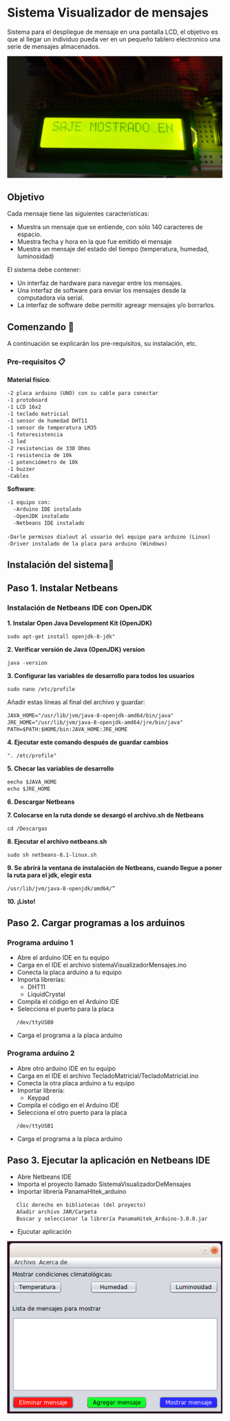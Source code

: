 # Sistema Visualizador de mensajes
Sistema para el despliegue de mensaje en una pantalla LCD, el objetivo es que al
llegar un individuo pueda ver en un pequeño tablero electronico una serie de mensajes almacenados.

<img src="Imagenes/Display/displayMensajeMostrandose.jpg" width="500">

## Objetivo
Cada mensaje tiene las siguientes caracteristicas:
- Muestra un mensaje que se entiende, con sólo 140 caracteres de espacio.
- Muestra fecha y hora en la que fue emitido el mensaje
- Muestra un mensaje del estado del tiempo (temperatura, humedad, luminosidad)

El sistema debe contener:
- Un interfaz de hardware para navegar entre los mensajes.
- Una interfaz de software para enviar los mensajes desde la computadora via serial.
- La interfaz de software debe permitir agreagr mensajes y/o borrarlos.

## Comenzando 🚀
A continuación se explicarán los pre-requisitos, su instalación, etc.

### Pre-requisitos 📋
**Material físico**:
```
-2 placa arduino (UNO) con su cable para conectar
-1 protoboard
-1 LCD 16x2
-1 teclado matricial
-1 sensor de humedad DHT11
-1 sensor de temperatura LM35
-1 fotoresistencia
-1 led
-2 resistencias de 330 Ohms
-1 resistencia de 10k
-1 potenciómetro de 10k
-1 buzzer
-Cables
```
**Software**:
```
-1 equipo con:
  -Arduino IDE instalado
  -OpenJDK instalado
  -Netbeans IDE instalado

-Darle permisos dialout al usuario del equipo para arduino (Linux)
-Driver instalado de la placa para arduino (Windows)
```

## Instalación del sistema🔧
## Paso 1. Instalar Netbeans 

### Instalación de Netbeans IDE con OpenJDK

**1. Instalar Open Java Development Kit (OpenJDK)**
```
sudo apt-get install openjdk-8-jdk" 
```
**2. Verificar versión de Java (OpenJDK) version**
```
java -version
```
**3. Configurar las variables de desarrollo para todos los usuarios**
```
sudo nano /etc/profile 
```
  Añadir estas líneas al final del archivo y guardar:
```
JAVA_HOME="/usr/lib/jvm/java-8-openjdk-amd64/bin/java" 
JRE_HOME="/usr/lib/jvm/java-8-openjdk-amd64/jre/bin/java" 
PATH=$PATH:$HOME/bin:JAVA_HOME:JRE_HOME 
```

**4. Ejecutar este comando después de guardar cambios**
```
". /etc/profile" 
```

**5. Checar las variables de desarrollo**
```
eecho $JAVA_HOME 
echo $JRE_HOME
```

**6. Descargar Netbeans**

**7. Colocarse en la ruta donde se desargó el archivo.sh de Netbeans**
```
cd /Descargas
```

**8. Ejecutar el archivo netbeans.sh**
```
sudo sh netbeans-8.1-linux.sh
```

**9. Se abrirá la ventana de instalación de Netbeans, cuando llegue a poner la ruta para el jdk, elegir esta**
```
/usr/lib/jvm/java-8-openjdk/amd64/”
```
**10. ¡Listo!**


## Paso 2. Cargar programas a los arduinos 
### Programa arduino 1
- Abre el arduino IDE en tu equipo
- Carga en el IDE el archivo sistemaVisualizadorMensajes.ino
- Conecta la placa arduino a tu equipo
- Importa librerías:
  - DHT11
  - LiquidCrystal
- Compila el código en el Arduino IDE
- Selecciona el puerto para la placa
```
   /dev/ttyUSB0
```
- Carga el programa a la placa arduino

### Programa arduino 2
- Abre otro arduino IDE en tu equipo
- Carga en el IDE el archivo TecladoMatricial/TecladoMatricial.ino
- Conecta la otra placa arduino a tu equipo
- Importar librería:
  - Keypad
- Compila el código en el Arduino IDE
- Selecciona el otro puerto para la placa
```
   /dev/ttyUSB1
```
- Carga el programa a la placa arduino

## Paso 3. Ejecutar la aplicación en Netbeans IDE
- Abre Netbeans IDE
- Importa el proyecto llamado SistemaVisualizadorDeMensajes
- Importar librería PanamaHitek_arduino
```
   Clic derecho en bibliotecas (del proyecto)
   Añadir archivo JAR/Carpeta
   Buscar y seleccionar la librería PanamaHitek_Arduino-3.0.0.jar
```
- Ejucutar aplicación
<img src="Imagenes/Aplicacion/inicio.png" width="500">
